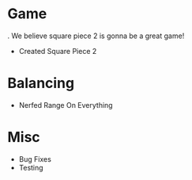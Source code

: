 # Game
. We believe square piece 2 is gonna be a great game!
- Created Square Piece 2
# Balancing
- Nerfed Range On Everything
# Misc
- Bug Fixes
- Testing
